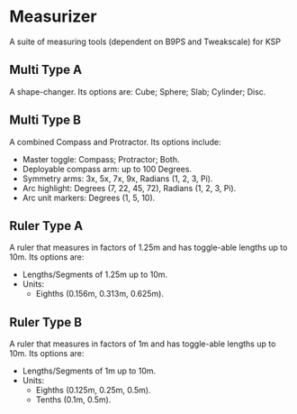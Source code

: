 # Measurizer
A suite of measuring tools (dependent on B9PS and Tweakscale) for KSP

## Multi Type A
A shape-changer. Its options are: Cube; Sphere; Slab; Cylinder; Disc.

## Multi Type B
A combined Compass and Protractor. Its options include:
* Master toggle: Compass; Protractor; Both.
* Deployable compass arm: up to 100 Degrees.
* Symmetry arms: 3x, 5x, 7x, 9x, Radians (1, 2, 3, Pi).
* Arc highlight: Degrees (7, 22, 45, 72), Radians  (1, 2, 3, Pi).
* Arc unit markers: Degrees (1, 5, 10).

## Ruler Type A
A ruler that measures in factors of 1.25m and has toggle-able lengths up to 10m. Its options are:
* Lengths/Segments of 1.25m up to 10m.
* Units: 
  * Eighths (0.156m, 0.313m, 0.625m).

## Ruler Type B
A ruler that measures in factors of 1m and has toggle-able lengths up to 10m. Its options are:
* Lengths/Segments of 1m up to 10m.
* Units: 
  * Eighths (0.125m, 0.25m, 0.5m).
  * Tenths (0.1m, 0.5m).
